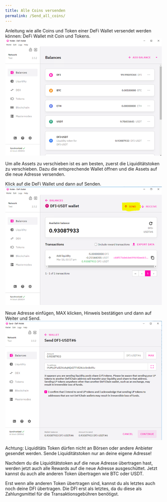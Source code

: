 ```yaml
---
title: Alle Coins versenden
permalink: /Send_all_coins/
---
```


Anleitung wie alle Coins und Token einer DeFi Wallet versendet werden können:
DeFi Wallet mit Coin und Tokens.
![DeFi Wallet mit Coin und Tokens](../media/sendallcoins_DE_01.png)

Um alle Assets zu verschieben ist es am besten, zuerst die Liquiditätstoken zu verschieben. Dazu die entsprechende Wallet öffnen und die Assets auf die neue Adresse versenden.

Klick auf die DeFi Wallet und dann auf Senden.
![Klick auf die DeFi Wallet und dann auf Senden](../media/sendallcoins_DE_02.png)

Neue Adresse einfügen, MAX klicken, Hinweis bestätigen und dann auf Weiter und Send.
![Neue Adresse einfügen, MAX klicken, Hinweis bestätigen und dann auf Weiter und Send](../media/sendallcoins_DE_03.png)

Achtung: Liquiditäts Token dürfen nicht an Börsen oder andere Anbieter gesendet werden. Sende Liquiditätstoken nur an deine eigene Adresse!

Nachdem du die Liquiditätstoken auf die neue Adresse übertragen hast, werden jetzt auch alle Rewards auf die neue Adresse ausgeschüttet. Jetzt kannst du auch alle anderen Token übertragen wie BTC oder USDT.

Erst wenn alle anderen Token übertragen sind, kannst du als letztes auch noch deine DFI übertragen. Die DFI erst als letztes, da du diese als Zahlungsmittel für die Transaktionsgebühren benötigst.
